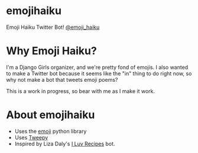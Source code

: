 # emojihaiku
Emoji Haiku Twitter Bot! [@emoji_haiku](https://www.twitter.com/emoji_haiku)

# Why Emoji Haiku? 

I'm a Django Girls organizer, and we're pretty fond of emojis. I also wanted to make a Twitter bot because it seems like the "in" thing to do right now, so why not make a bot that tweets emoji poems? 

This is a work in progress, so bear with me as I make it work. 

# About emojihaiku  

- Uses the [emoji](https://pypi.python.org/pypi/emoji) python library 
- Uses [Tweepy](tweepy.org) 
- Inspired by Liza Daly's [I Luv Recipes](https://github.com/lizadaly/i_luv_recipes) bot. 
